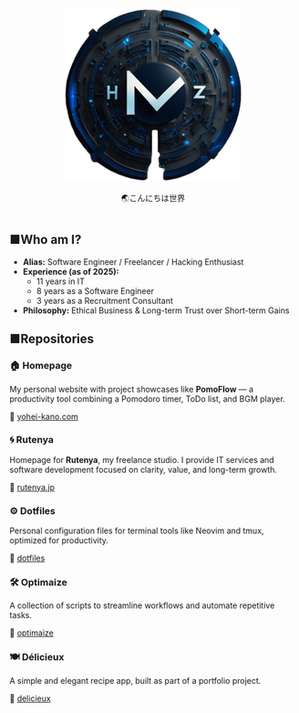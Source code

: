 <div align="center">
  <img height="300" src="https://raw.githubusercontent.com/hey9woz/cabinet/refs/heads/main/images/hey9woz-logo_backgroundNo.png" />
</div>

<br/>

<div align="center">🌏こんにちは世界</div>

<br/>

## ■Who am I?

- **Alias:** Software Engineer / Freelancer / Hacking Enthusiast  
- **Experience (as of 2025):**  
  - 11 years in IT  
  - 8 years as a Software Engineer  
  - 3 years as a Recruitment Consultant  
- **Philosophy:** Ethical Business & Long-term Trust over Short-term Gains  

## ■Repositories

### 🏠 Homepage

My personal website with project showcases like **PomoFlow** — a productivity tool combining a Pomodoro timer, ToDo list, and BGM player.

🔗 [yohei-kano.com](https://www.yohei-kano.com/)

### 🌀 Rutenya

Homepage for **Rutenya**, my freelance studio. I provide IT services and software development focused on clarity, value, and long-term growth.

🔗 [rutenya.jp](https://www.rutenya.jp/)

### ⚙️ Dotfiles

Personal configuration files for terminal tools like Neovim and tmux, optimized for productivity.

🔗 [dotfiles](https://github.com/hey9woz/dotfiles)

### 🛠️ Optimaize

A collection of scripts to streamline workflows and automate repetitive tasks.

🔗 [optimaize](https://github.com/hey9woz/optimaize)

### 🍽️ Délicieux

A simple and elegant recipe app, built as part of a portfolio project.

🔗 [delicieux](https://github.com/hey9woz/delicieux)

